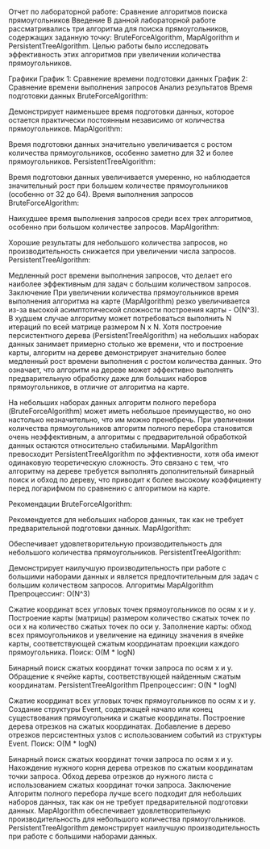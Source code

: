 Отчет по лабораторной работе: Сравнение алгоритмов поиска прямоугольников
Введение
В данной лабораторной работе рассматривались три алгоритма для поиска прямоугольников, содержащих заданную точку: BruteForceAlgorithm, MapAlgorithm и PersistentTreeAlgorithm. Целью работы было исследовать эффективность этих алгоритмов при увеличении количества прямоугольников.

Графики
График 1: Сравнение времени подготовки данных
График 2: Сравнение времени выполнения запросов
Анализ результатов
Время подготовки данных
BruteForceAlgorithm:

Демонстрирует наименьшее время подготовки данных, которое остается практически постоянным независимо от количества прямоугольников.
MapAlgorithm:

Время подготовки данных значительно увеличивается с ростом количества прямоугольников, особенно заметно для 32 и более прямоугольников.
PersistentTreeAlgorithm:

Время подготовки данных увеличивается умеренно, но наблюдается значительный рост при большем количестве прямоугольников (особенно от 32 до 64).
Время выполнения запросов
BruteForceAlgorithm:

Наихудшее время выполнения запросов среди всех трех алгоритмов, особенно при большом количестве запросов.
MapAlgorithm:

Хорошие результаты для небольшого количества запросов, но производительность снижается при увеличении числа запросов.
PersistentTreeAlgorithm:

Медленный рост времени выполнения запросов, что делает его наиболее эффективным для задач с большим количеством запросов.
Заключение
При увеличении количества прямоугольников время выполнения алгоритма на карте (MapAlgorithm) резко увеличивается из-за высокой асимптотической сложности построения карты - O(N^3). В худшем случае алгоритму может потребоваться выполнить N итераций по всей матрице размером N x N. Хотя построение персистентного дерева (PersistentTreeAlgorithm) на небольших наборах данных занимает примерно столько же времени, что и построение карты, алгоритм на дереве демонстрирует значительно более медленный рост времени выполнения с ростом количества данных. Это означает, что алгоритм на дереве может эффективно выполнять предварительную обработку даже для больших наборов прямоугольников, в отличие от алгоритма на карте.

На небольших наборах данных алгоритм полного перебора (BruteForceAlgorithm) может иметь небольшое преимущество, но оно настолько незначительно, что им можно пренебречь. При увеличении количества прямоугольников алгоритм полного перебора становится очень неэффективным, а алгоритмы с предварительной обработкой данных остаются относительно стабильными. MapAlgorithm превосходит PersistentTreeAlgorithm по эффективности, хотя оба имеют одинаковую теоретическую сложность. Это связано с тем, что алгоритму на дереве требуется выполнять дополнительный бинарный поиск и обход по дереву, что приводит к более высокому коэффициенту перед логарифмом по сравнению с алгоритмом на карте.

Рекомендации
BruteForceAlgorithm:

Рекомендуется для небольших наборов данных, так как не требует предварительной подготовки данных.
MapAlgorithm:

Обеспечивает удовлетворительную производительность для небольшого количества прямоугольников.
PersistentTreeAlgorithm:

Демонстрирует наилучшую производительность при работе с большими наборами данных и является предпочтительным для задач с большим количеством запросов.
Алгоритмы
MapAlgorithm
Препроцессинг: O(N^3)

Сжатие координат всех угловых точек прямоугольников по осям x и y.
Построение карты (матрицы) размером количество сжатых точек по оси x на количество сжатых точек по оси y.
Заполнение карты: обход всех прямоугольников и увеличение на единицу значения в ячейке карты, соответствующей сжатым координатам проекции каждого прямоугольника.
Поиск: O(M * logN)

Бинарный поиск сжатых координат точки запроса по осям x и y.
Обращение к ячейке карты, соответствующей найденным сжатым координатам.
PersistentTreeAlgorithm
Препроцессинг: O(N * logN)

Сжатие координат всех угловых точек прямоугольников по осям x и y.
Создание структуры Event, содержащей начало или конец существования прямоугольника и сжатые координаты.
Построение дерева отрезков на сжатых координатах.
Добавление в дерево отрезков персистентных узлов с использованием событий из структуры Event.
Поиск: O(M * logN)

Бинарный поиск сжатых координат точки запроса по осям x и y.
Нахождение нужного корня дерева отрезков по сжатым координатам точки запроса.
Обход дерева отрезков до нужного листа с использованием сжатых координат точки запроса.
Заключение
Алгоритм полного перебора лучше всего подходит для небольших наборов данных, так как он не требует предварительной подготовки данных. MapAlgorithm обеспечивает удовлетворительную производительность для небольшого количества прямоугольников. PersistentTreeAlgorithm демонстрирует наилучшую производительность при работе с большими наборами данных.
